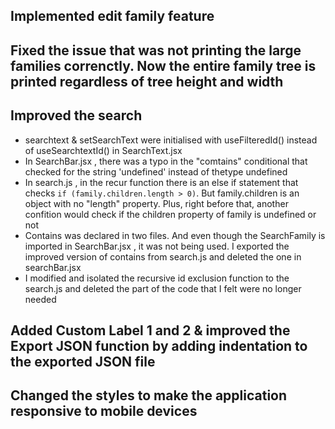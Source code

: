 ## Implemented edit family feature

## Fixed the issue that was not printing the large families correnctly. Now the entire family tree is printed regardless of tree height and width

## Improved the search

- searchtext & setSearchText were initialised with useFilteredId() instead of useSearchtextId() in SearchText.jsx
- In SearchBar.jsx , there was a typo in the "comtains" conditional that checked for the string 'undefined' instead of thetype undefined
- In search.js , in the recur function there is an else if statement that checks `if (family.children.length > 0)`. But family.children is an object with no "length" property. Plus, right before that, another confition would check if the children property of family is undefined or not
- Contains was declared in two files. And even though the SearchFamily is imported in SearchBar.jsx , it was not being used. I exported the improved version of contains from search.js and deleted the one in searchBar.jsx
- I modified and isolated the recursive id exclusion function to the search.js and deleted the part of the code that I felt were no longer needed

## Added Custom Label 1 and 2 & improved the Export JSON function by adding indentation to the exported JSON file

## Changed the styles to make the application responsive to mobile devices
